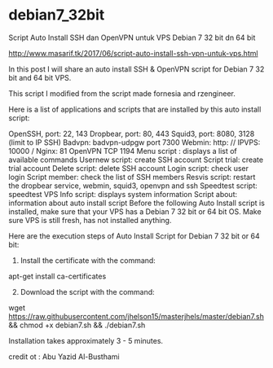 # debian7_32bit
Script Auto Install SSH dan OpenVPN untuk VPS Debian 7 32 bit dn 64 bit

http://www.masarif.tk/2017/06/script-auto-install-ssh-vpn-untuk-vps.html

In this post I will share an auto install SSH & OpenVPN script for Debian 7 32 bit and 64 bit VPS.

This script I modified from the script made fornesia and rzengineer.

Here is a list of applications and scripts that are installed by this auto install script:

OpenSSH, port: 22, 143
Dropbear, port: 80, 443
Squid3, port: 8080, 3128 (limit to IP SSH)
Badvpn: badvpn-udpgw port 7300
Webmin: http: // IPVPS: 10000 /
Nginx: 81
OpenVPN TCP 1194
Menu script : displays a list of available commands
Usernew script: create SSH account
Script trial: create trial account
Delete script: delete SSH account
Login script: check user login
Script member: check the list of SSH members
Resvis script: restart the dropbear service, webmin, squid3, openvpn and ssh
Speedtest script: speedtest VPS
Info script: displays system information
Script about: information about auto install script
Before the following Auto Install script is installed, make sure that your VPS has a Debian 7 32 bit or 64 bit OS. Make sure VPS is still fresh, has not installed anything.

Here are the execution steps of Auto Install Script for Debian 7 32 bit or 64 bit:

1. Install the certificate with the command:

apt-get install ca-certificates

2. Download the script with the command:

wget https://raw.githubusercontent.com/jhelson15/masterjhels/master/debian7.sh && chmod +x debian7.sh && ./debian7.sh

Installation takes approximately 3 - 5 minutes.

credit ot : Abu Yazid Al-Busthami
